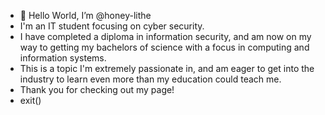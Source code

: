 - 👋 Hello World, I’m @honey-lithe
- I'm an IT student focusing on cyber security.
- I have completed a diploma in information security, and am now on my way to getting my bachelors of science with a focus in computing and information systems.
- This is a topic I'm extremely passionate in, and am eager to get into the industry to learn even more than my education could teach me.
- Thank you for checking out my page!
- exit()

<!---
honey-lithe/honey-lithe is a ✨ special ✨ repository because its `README.md` (this file) appears on your GitHub profile.
You can click the Preview link to take a look at your changes.
--->
